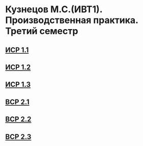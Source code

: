 # Кузнецов М.С.(ИВТ1). Производственная практика. Третий семестр

## [ ИСР 1.1](https://github.com/indeecdedushka/Kuznetsov.-Practice-3rd-semester/blob/master/%D0%9A%D1%83%D0%B7%D0%BD%D0%B5%D1%86%D0%BE%D0%B2%20%D0%9C.%D0%A1.%20%D0%98%D0%A1%D0%A0%201.1.pdf)

## [ ИСР 1.2](https://github.com/indeecdedushka/Kuznetsov.-Practice-3rd-semester/blob/master/%D0%9A%D1%83%D0%B7%D0%BD%D0%B5%D1%86%D0%BE%D0%B2%20%D0%9C.%D0%A1.%20%D0%98%D0%A1%D0%A0%201.2.pdf)

## [ ИСР 1.3](https://github.com/indeecdedushka/Kuznetsov.-Practice-3rd-semester/blob/master/%D0%9A%D1%83%D0%B7%D0%BD%D0%B5%D1%86%D0%BE%D0%B2%20%D0%9C.%D0%A1.%20%D0%98%D0%A1%D0%A0%201.3.pdf)

## [ ВСР 2.1](https://github.com/indeecdedushka/Kuznetsov.-Practice-3rd-semester/blob/master/%D0%9A%D1%83%D0%B7%D0%BD%D0%B5%D1%86%D0%BE%D0%B2%20%D0%9C.%D0%A1.%20%D0%92%D0%A1%D0%A0%202.1%20(1).pdf)

## [ ВСР 2.2](https://github.com/indeecdedushka/Kuznetsov.-Practice-3rd-semester/blob/master/%D0%9A%D1%83%D0%B7%D0%BD%D0%B5%D1%86%D0%BE%D0%B2%20%D0%9C.%D0%A1.%20%D0%92%D0%A1%D0%A0%202.2.pdf)

## [ ВСР 2.3](https://github.com/indeecdedushka/Kuznetsov.-Practice-3rd-semester/blob/master/%D0%9A%D1%83%D0%B7%D0%BD%D0%B5%D1%86%D0%BE%D0%B2%20%D0%9C.%D0%A1.%20%D0%98%D0%A1%D0%A0%201.3.pdf)


